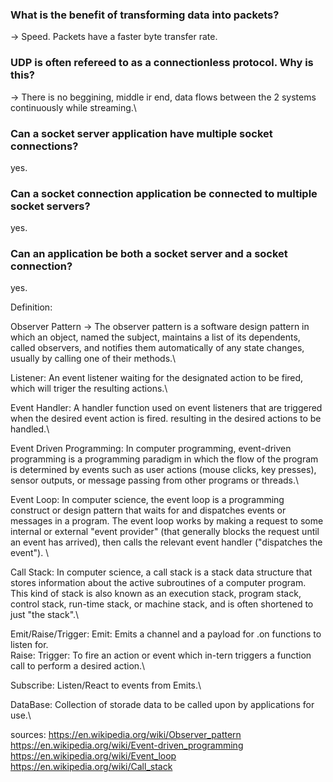 ### What is the benefit of transforming data into packets?

-> Speed. Packets have a faster byte transfer rate.

### UDP is often refereed to as a connectionless protocol. Why is this?

-> There is no beggining, middle ir end, data flows between the 2 systems continuously while streaming.\

### Can a socket server application have multiple socket connections?

yes.

### Can a socket connection application be connected to multiple socket servers?

yes.

### Can an application be both a socket server and a socket connection?

yes.

Definition:

Observer Pattern -> The observer pattern is a software design pattern in which an object, named the subject, maintains a list of its dependents, called observers, and notifies them automatically of any state changes, usually by calling one of their methods.\

Listener: An event listener waiting for the designated action to be fired, which will triger the resulting actions.\

Event Handler: A handler function used on event listeners that are triggered when the desired event action is fired. resulting in the desired actions to be handled.\

Event Driven Programming: In computer programming, event-driven programming is a programming paradigm in which the flow of the program is determined by events such as user actions (mouse clicks, key presses), sensor outputs, or message passing from other programs or threads.\

Event Loop: In computer science, the event loop is a programming construct or design pattern that waits for and dispatches events or messages in a program. The event loop works by making a request to some internal or external "event provider" (that generally blocks the request until an event has arrived), then calls the relevant event handler ("dispatches the event"). \

Call Stack: In computer science, a call stack is a stack data structure that stores information about the active subroutines of a computer program. This kind of stack is also known as an execution stack, program stack, control stack, run-time stack, or machine stack, and is often shortened to just "the stack".\

Emit/Raise/Trigger:
Emit: Emits a channel and a payload for .on functions to listen for.\
Raise:
Trigger: To fire an action or event which in-tern triggers a function call to perform a desired action.\

Subscribe: Listen/React to events from Emits.\

DataBase: Collection of storade data to be called upon by applications for use.\

sources:
https://en.wikipedia.org/wiki/Observer_pattern  
https://en.wikipedia.org/wiki/Event-driven_programming  
https://en.wikipedia.org/wiki/Event_loop  
https://en.wikipedia.org/wiki/Call_stack
